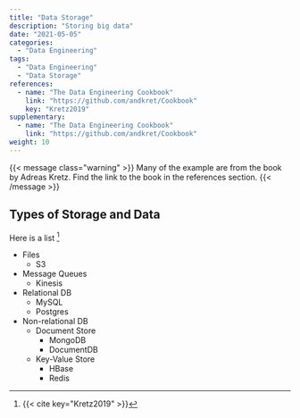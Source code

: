 ```yaml
---
title: "Data Storage"
description: "Storing big data"
date: "2021-05-05"
categories:
  - "Data Engineering"
tags:
  - "Data Engineering"
  - "Data Storage"
references:
  - name: "The Data Engineering Cookbook"
    link: "https://github.com/andkret/Cookbook"
    key: "Kretz2019"
supplementary:
  - name: "The Data Engineering Cookbook"
    link: "https://github.com/andkret/Cookbook"
weight: 10
---
```


{{< message class="warning" >}}
Many of the example are from the book by Adreas Kretz. Find the link to the book in the references section.
{{< /message >}}


## Types of Storage and Data

Here is a list [^Kretz2019]

- Files
  - S3
- Message Queues
  - Kinesis
- Relational DB
  - MySQL
  - Postgres
- Non-relational DB
  - Document Store
    - MongoDB
    - DocumentDB
  - Key-Value Store
    - HBase
    - Redis

[^Kretz2019]: {{< cite key="Kretz2019" >}}